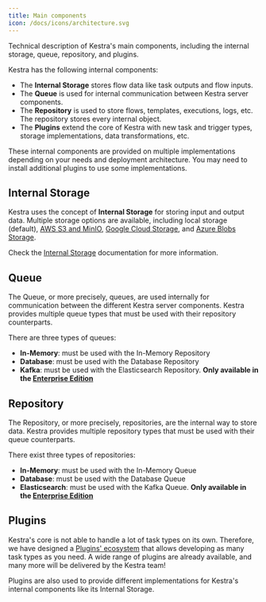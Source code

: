 ```yaml
---
title: Main components
icon: /docs/icons/architecture.svg
---
```


Technical description of Kestra's main components, including the internal storage, queue, repository, and plugins.

Kestra has the following internal components:

- The **Internal Storage** stores flow data like task outputs and flow inputs.
- The **Queue** is used for internal communication between Kestra server components.
- The **Repository** is used to store flows, templates, executions, logs, etc. The repository stores every internal object.
- The **Plugins** extend the core of Kestra with new task and trigger types, storage implementations, data transformations, etc.

These internal components are provided on multiple implementations depending on your needs and deployment architecture. You may need to install additional plugins to use some implementations.

## Internal Storage

Kestra uses the concept of **Internal Storage** for storing input and output data. Multiple storage options are available, including local storage (default), [AWS S3 and MinIO](https://github.com/kestra-io/storage-minio), [Google Cloud Storage](https://github.com/kestra-io/storage-gcs), and [Azure Blobs Storage](https://github.com/kestra-io/storage-azure).

Check the [Internal Storage](../07.architecture/09.internal-storage.md) documentation for more information.

## Queue

The Queue, or more precisely, queues, are used internally for communication between the different Kestra server components. Kestra provides multiple queue types that must be used with their repository counterparts.

There are three types of queues:

- **In-Memory**: must be used with the In-Memory Repository
- **Database**: must be used with the Database Repository
- **Kafka**: must be used with the Elasticsearch Repository. **Only available in the [Enterprise Edition](../06.enterprise/01.overview/01.enterprise-edition.md)**

## Repository

The Repository, or more precisely, repositories, are the internal way to store data. Kestra provides multiple repository types that must be used with their queue counterparts.

There exist three types of repositories:

- **In-Memory**: must be used with the In-Memory Queue
- **Database**: must be used with the Database Queue
- **Elasticsearch**: must be used with the Kafka Queue. **Only available in the [Enterprise Edition](../06.enterprise/01.overview/01.enterprise-edition.md)**

## Plugins

Kestra's core is not able to handle a lot of task types on its own. Therefore, we have designed a [Plugins' ecosystem](/plugins) that allows developing as many task types as you need.
A wide range of plugins are already available, and many more will be delivered by the Kestra team!

Plugins are also used to provide different implementations for Kestra's internal components like its Internal Storage.
